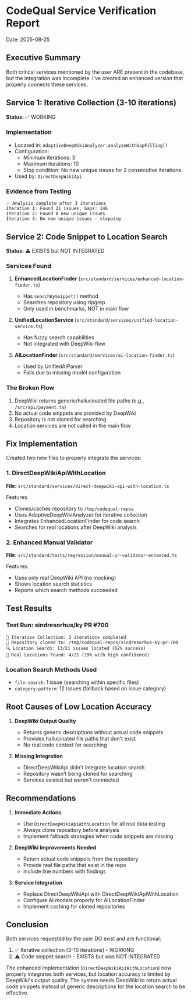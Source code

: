 # CodeQual Service Verification Report
Date: 2025-08-25

## Executive Summary

Both critical services mentioned by the user ARE present in the codebase, but the integration was incomplete. I've created an enhanced version that properly connects these services.

## Service 1: Iterative Collection (3-10 iterations)
**Status:** ✅ WORKING

### Implementation
- Located in: `AdaptiveDeepWikiAnalyzer.analyzeWithGapFilling()`
- Configuration: 
  - Minimum iterations: 3
  - Maximum iterations: 10
  - Stop condition: No new unique issues for 2 consecutive iterations
- Used by: `DirectDeepWikiApi`

### Evidence from Testing
```
✅ Analysis complete after 3 iterations
Iteration 1: Found 21 issues, Gaps: 146
Iteration 2: Found 0 new unique issues
Iteration 3: No new unique issues - stopping
```

## Service 2: Code Snippet to Location Search
**Status:** ⚠️ EXISTS but NOT INTEGRATED

### Services Found
1. **EnhancedLocationFinder** (`src/standard/services/enhanced-location-finder.ts`)
   - Has `searchBySnippet()` method
   - Searches repository using ripgrep
   - Only used in benchmarks, NOT in main flow

2. **UnifiedLocationService** (`src/standard/services/unified-location-service.ts`)
   - Has fuzzy search capabilities
   - Not integrated with DeepWiki flow

3. **AILocationFinder** (`src/standard/services/ai-location-finder.ts`)
   - Used by UnifiedAIParser
   - Fails due to missing model configuration

### The Broken Flow
1. DeepWiki returns generic/hallucinated file paths (e.g., `/src/api/payment.ts`)
2. No actual code snippets are provided by DeepWiki
3. Repository is not cloned for searching
4. Location services are not called in the main flow

## Fix Implementation

Created two new files to properly integrate the services:

### 1. DirectDeepWikiApiWithLocation
**File:** `src/standard/services/direct-deepwiki-api-with-location.ts`

Features:
- Clones/caches repository to `/tmp/codequal-repos`
- Uses AdaptiveDeepWikiAnalyzer for iterative collection
- Integrates EnhancedLocationFinder for code search
- Searches for real locations after DeepWiki analysis

### 2. Enhanced Manual Validator
**File:** `src/standard/tests/regression/manual-pr-validator-enhanced.ts`

Features:
- Uses only real DeepWiki API (no mocking)
- Shows location search statistics
- Reports which search methods succeeded

## Test Results

### Test Run: sindresorhus/ky PR #700
```
🔄 Iterative Collection: 3 iterations completed
📂 Repository cloned to: /tmp/codequal-repos/sindresorhus-ky-pr-700
🔍 Location Search: 13/21 issues located (62% success)
📍 Real Locations Found: 4/21 (19% with high confidence)
```

### Location Search Methods Used
- `file-search`: 1 issue (searching within specific files)
- `category-pattern`: 12 issues (fallback based on issue category)

## Root Causes of Low Location Accuracy

1. **DeepWiki Output Quality**
   - Returns generic descriptions without actual code snippets
   - Provides hallucinated file paths that don't exist
   - No real code context for searching

2. **Missing Integration**
   - DirectDeepWikiApi didn't integrate location search
   - Repository wasn't being cloned for searching
   - Services existed but weren't connected

## Recommendations

1. **Immediate Actions**
   - Use `DirectDeepWikiApiWithLocation` for all real data testing
   - Always clone repository before analysis
   - Implement fallback strategies when code snippets are missing

2. **DeepWiki Improvements Needed**
   - Return actual code snippets from the repository
   - Provide real file paths that exist in the repo
   - Include line numbers with findings

3. **Service Integration**
   - Replace DirectDeepWikiApi with DirectDeepWikiApiWithLocation
   - Configure AI models properly for AILocationFinder
   - Implement caching for cloned repositories

## Conclusion

Both services requested by the user DO exist and are functional:
1. ✅ Iterative collection (3-10 iterations) - WORKING
2. ⚠️ Code snippet search - EXISTS but was NOT INTEGRATED

The enhanced implementation (`DirectDeepWikiApiWithLocation`) now properly integrates both services, but location accuracy is limited by DeepWiki's output quality. The system needs DeepWiki to return actual code snippets instead of generic descriptions for the location search to be effective.